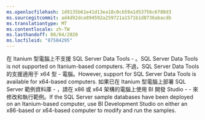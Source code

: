 ```yaml
---
ms.openlocfilehash: 1d9135b61e41d13ea18c0cb59a1d53756c6f80d3
ms.sourcegitcommit: ad4d92dce894592a259721a1571b1d8736abacdb
ms.translationtype: MT
ms.contentlocale: zh-TW
ms.lasthandoff: 08/04/2020
ms.locfileid: "87584295"
---
```

<span data-ttu-id="b7afd-101">在 Itanium 型電腦上不支援 SQL Server Data Tools \- 。</span><span class="sxs-lookup"><span data-stu-id="b7afd-101">SQL Server Data Tools is not supported on Itanium\-based computers.</span></span> <span data-ttu-id="b7afd-102">不過，SQL Server Data Tools 的支援適用于 x64 型 \- 電腦。</span><span class="sxs-lookup"><span data-stu-id="b7afd-102">However, support for SQL Server Data Tools is available for x64\-based computers.</span></span> <span data-ttu-id="b7afd-103">如果已在 Itanium 型電腦上部署 SQL Server 範例資料庫 \- ，請在 x86 或 x64 架構的電腦上使用 BI 開發 Studio \- \- 來修改和執行範例。</span><span class="sxs-lookup"><span data-stu-id="b7afd-103">If the SQL Server sample databases have been deployed on an Itanium\-based computer, use BI Development Studio on either an x86\-based or x64\-based computer to modify and run the samples.</span></span>
